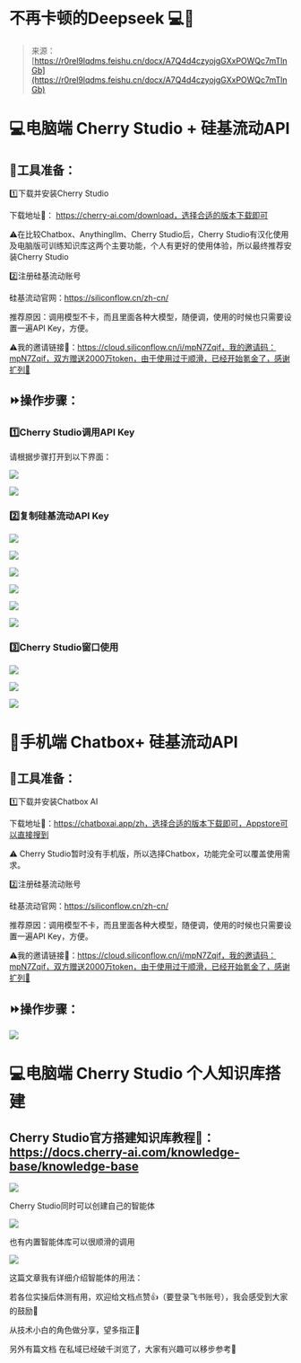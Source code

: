 # 不再卡顿的Deepseek 💻📱

> 来源：[https://r0rel9lqdms.feishu.cn/docx/A7Q4d4czyojgGXxPOWQc7mTlnGb](https://r0rel9lqdms.feishu.cn/docx/A7Q4d4czyojgGXxPOWQc7mTlnGb)

# 💻电脑端 Cherry Studio + 硅基流动API

## 🔧工具准备：

1️⃣下载并安装Cherry Studio

下载地址🔗： https://cherry-ai.com/download，选择合适的版本下载即可

⚠️在比较Chatbox、Anythingllm、Cherry Studio后，Cherry Studio有汉化使用及电脑版可训练知识库这两个主要功能，个人有更好的使用体验，所以最终推荐安装Cherry Studio

2️⃣注册硅基流动账号

硅基流动官网：https://siliconflow.cn/zh-cn/

推荐原因：调用模型不卡，而且里面各种大模型，随便调，使用的时候也只需要设置一遍API Key，方便。

⚠️我的邀请链接🔗：https://cloud.siliconflow.cn/i/mpN7Zqif，我的邀请码：mpN7Zqif，双方赠送2000万token，由于使用过于顺滑，已经开始氪金了，感谢扩列🌹

## ⏩操作步骤：

### 1️⃣Cherry Studio调用API Key

请根据步骤打开到以下界面：

![](img/e1500ace2c88391fa855b1ddfbc57a9a.png)

![](img/4326a37162bf8941ee3fffeedbc59dbb.png)

### 2️⃣复制硅基流动API Key

![](img/6aadf956dc4392f201ea9747720b86ad.png)

![](img/cac9cc0db83915f0c1f7194aeeab46b3.png)

![](img/b8c13ce83fb9b7177595076822271126.png)

![](img/de8bb82a448b2a51989b0b82c7226627.png)

![](img/8516ddab4610995a5cb151c139fb68d7.png)

![](img/d0fa19d5773289c9b3f46567a479ef2c.png)

### 3️⃣Cherry Studio窗口使用

![](img/f08c201f958fde73f6b1981e92585aaf.png)

![](img/47591df82a78e25180b6f74a4a6637f0.png)

![](img/39c6826805ac558add8cd65e94562e01.png)

# 📱手机端 Chatbox+ 硅基流动API

## 🔧工具准备：

1️⃣下载并安装Chatbox AI

下载地址🔗：https://chatboxai.app/zh，选择合适的版本下载即可，Appstore可以直接搜到

⚠️ Cherry Studio暂时没有手机版，所以选择Chatbox，功能完全可以覆盖使用需求。

2️⃣注册硅基流动账号

硅基流动官网：https://siliconflow.cn/zh-cn/

推荐原因：调用模型不卡，而且里面各种大模型，随便调，使用的时候也只需要设置一遍API Key，方便。

⚠️我的邀请链接🔗：https://cloud.siliconflow.cn/i/mpN7Zqif，我的邀请码：mpN7Zqif，双方赠送2000万token，由于使用过于顺滑，已经开始氪金了，感谢扩列🌹

## ⏩操作步骤：

![](img/923edc288138f202b0ef481d351b3906.png)

# 💻电脑端 Cherry Studio 个人知识库搭建

## Cherry Studio官方搭建知识库教程🔗：https://docs.cherry-ai.com/knowledge-base/knowledge-base

![](img/65458c0a6af75491d16c889c0bc79b4e.png)

Cherry Studio同时可以创建自己的智能体

![](img/6821c004a0e826098d3ee93060380ad6.png)

也有内置智能体库可以很顺滑的调用

![](img/ce23b59b1f061e298a68c8fbc4d97715.png)

这篇文章我有详细介绍智能体的用法：

若各位实操后体测有用，欢迎给文档点赞👍（要登录飞书账号），我会感受到大家的鼓励🌹

从技术小白的角色做分享，望多指正🙏

另外有篇文档 在私域已经破千浏览了，大家有兴趣可以移步参考🌹